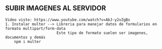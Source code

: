 ## SUBIR IMAGENES AL SERVIDOR
    Video visto: https://www.youtube.com/watch?v=AbJ-y2vZgBs
    1. Instalar multer --> Libreria para manejar datos de formularios en formato multipart/form-data
                           Este tipo de formato suelen ser imagenes, documentos y demás
        npm i multer